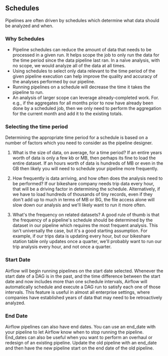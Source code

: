 ## Schedules

Pipelines are often driven by schedules which determine what data should be analyzed and when.

### Why Schedules

-   Pipeline schedules can reduce the amount of data that needs to be processed in a given run. It helps scope the job to only run the data for the time period since the data pipeline last ran. In a naïve analysis, with no scope, we would analyze all of the data at all times.
-   Using schedules to select only data relevant to the time period of the given pipeline execution can help improve the quality and accuracy of the analyses performed by our pipeline.
-   Running pipelines on a schedule will decrease the time it takes the pipeline to run.
-   An analysis of larger scope can leverage already-completed work. For. e.g., if the aggregates for all months prior to now have already been done by a scheduled job, then we only need to perform the aggregation for the current month and add it to the existing totals.

### Selecting the time period

Determining the appropriate time period for a schedule is based on a number of factors which you need to consider as the pipeline designer.

1.  What is the size of data, on average, for a time period? If an entire years worth of data is only a few kb or MB, then perhaps its fine to load the entire dataset. If an hours worth of data is hundreds of MB or even in the GB then likely you will need to schedule your pipeline more frequently.

2.  How frequently is data arriving, and how often does the analysis need to be performed? If our bikeshare company needs trip data every hour, that will be a driving factor in determining the schedule. Alternatively, if we have to load hundreds of thousands of tiny records, even if they don't add up to much in terms of MB or BG, the file access alone will slow down our analysis and we'll likely want to run it more often.

3.  What's the frequency on related datasets? A good rule of thumb is that the frequency of a pipeline's schedule should be determined by the dataset in our pipeline which requires the most frequent analysis. This isn't universally the case, but it's a good starting assumption. For example, if our trips data is updating every hour, but our bikeshare station table only updates once a quarter, we'll probably want to run our trip analysis every hour, and not once a quarter.

### Start Date

Airflow will begin running pipelines on the start date selected. Whenever the start date of a DAG is in the past, and the time difference between the start date and now includes more than one schedule intervals, Airflow will automatically schedule and execute a DAG run to satisfy each one of those intervals. This feature is useful in almost all enterprise settings, where companies have established years of data that may need to be retroactively analyzed.

### End Date

Airflow pipelines can also have end dates. You can use an end_date with your pipeline to let Airflow know when to stop running the pipeline. End_dates can also be useful when you want to perform an overhaul or redesign of an existing pipeline. Update the old pipeline with an end_date and then have the new pipeline start on the end date of the old pipeline.